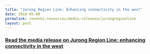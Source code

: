 ```yaml
---
title: "Jurong Region Line: Enhancing connectivity in the west"
date: 2018-05-09
permalink: /events-resources/media-releases/jurongregionline
layout: post
---
```

<h3 style="color:#124596; font-weight:bold;"><a href="https://www.lta.gov.sg/content/ltagov/en/newsroom/2018/5/2/joint-news-release-by-the-land-transport-authority-lta-sla---jurong-region-line-enhancing-connectivity-in-the-west.html">Read the media release on Jurong Region Line: enhancing connectivity in the west</a></h3>